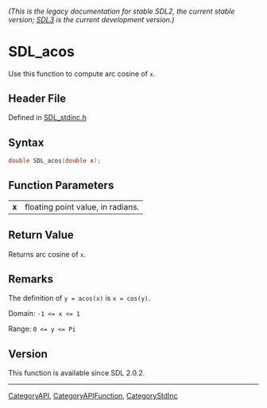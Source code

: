 ###### (This is the legacy documentation for stable SDL2, the current stable version; [SDL3](https://wiki.libsdl.org/SDL3/) is the current development version.)
# SDL_acos

Use this function to compute arc cosine of `x`.

## Header File

Defined in [SDL_stdinc.h](https://github.com/libsdl-org/SDL/blob/SDL2/include/SDL_stdinc.h)

## Syntax

```c
double SDL_acos(double x);

```

## Function Parameters

|           |                                   |
| --------- | --------------------------------- |
| **x**     | floating point value, in radians. |

## Return Value

Returns arc cosine of `x`.

## Remarks

The definition of `y = acos(x)` is `x = cos(y)`.

Domain: `-1 <= x <= 1`

Range: `0 <= y <= Pi`

## Version

This function is available since SDL 2.0.2.

----
[CategoryAPI](CategoryAPI), [CategoryAPIFunction](CategoryAPIFunction), [CategoryStdInc](CategoryStdInc)

